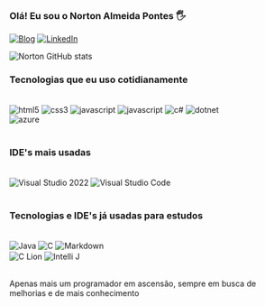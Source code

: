 ### Olá! Eu sou o Norton Almeida Pontes 🖐

[![Blog](https://img.shields.io/badge/Instagram-E4405F?style=for-the-badge&logo=instagram&logoColor=white)](https://instagram.com/norton_ap8?igshid=MzNlNGNkZWQ4Mg==)
[![LinkedIn](https://img.shields.io/badge/LinkedIn-0077B5?style=for-the-badge&logo=linkedin&logoColor=white)](https://www.linkedin.com/in/norton-almeida-617b70236/)

![Norton GitHub stats](https://github-readme-stats.vercel.app/api?username=Norton08&show_icons=true&theme=dracula)

### Tecnologias que eu uso cotidianamente

<div style="display: inline_block"> <br/>
  <img align="center" alt="html5" src="https://img.shields.io/badge/HTML5-E34F26?style=for-the-badge&logo=html5&logoColor=white">
  <img align="center" alt="css3" src="https://img.shields.io/badge/CSS3-1572B6?style=for-the-badge&logo=css3&logoColor=white">
  <img align="center" alt="javascript" src="https://img.shields.io/badge/JavaScript-F7DF1E?style=for-the-badge&logo=javascript&logoColor=black">
  <img align="center" alt="javascript" src="https://img.shields.io/badge/jQuery-0769AD?style=for-the-badge&logo=jquery&logoColor=white">
  <img align="center" alt="c#" src="https://img.shields.io/badge/C%23-239120?style=for-the-badge&logo=c-sharp&logoColor=white">
  <img align="center" alt="dotnet" src="https://img.shields.io/badge/.NET-5C2D91?style=for-the-badge&logo=.net&logoColor=white">

<br/>

  <img align="center" alt="azure" src="https://img.shields.io/badge/Microsoft_Azure-0089D6?style=for-the-badge&logo=microsoft-azure&logoColor=white">
</div>

<br/>

### IDE's mais usadas

<div style="display: inline_block"> <br/>
  <img align="center" alt="Visual Studio 2022" src="https://img.shields.io/badge/Visual_Studio-5C2D91?style=for-the-badge&logo=visual%20studio&logoColor=white">
  <img align="center" alt="Visual Studio Code" src="https://img.shields.io/badge/Visual_Studio_Code-0078D4?style=for-the-badge&logo=visual%20studio%20code&logoColor=white">
</div>

<br/>

### Tecnologias e IDE's já usadas para estudos

<div style="display: inline_block"> <br/>

  <img align="center" alt="Java" src="https://img.shields.io/badge/Java-ED8B00?style=for-the-badge&logo=openjdk&logoColor=white">
  <img align="center" alt="C" src="https://img.shields.io/badge/C-00599C?style=for-the-badge&logo=c&logoColor=white">
  <img align="center" alt="Markdown" src="https://img.shields.io/badge/Markdown-000000?style=for-the-badge&logo=markdown&logoColor=white">

<br/>

  <img align="center" alt="C Lion" src="https://img.shields.io/badge/CLion-000000?style=for-the-badge&logo=clion&logoColor=white">
  <img align="center" alt="Intelli J" src="https://img.shields.io/badge/IntelliJ_IDEA-000000.svg?style=for-the-badge&logo=intellij-idea&logoColor=white">

</div><br/>

Apenas mais um programador em ascensão, sempre em busca de melhorias e de mais conhecimento
